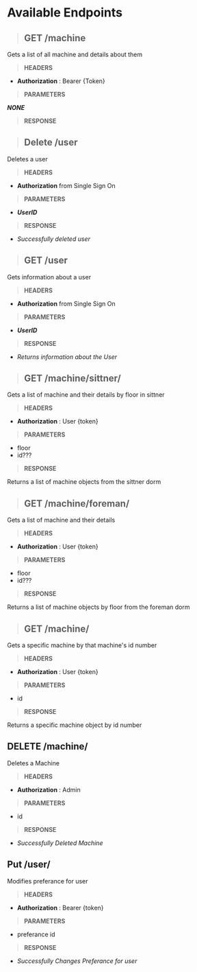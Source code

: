 # Available Endpoints

> ## **GET** /machine

Gets a list of all machine and details about them

> **HEADERS**  

- **Authorization** : Bearer {Token}

> **PARAMETERS**

***NONE***

> **RESPONSE**

> ## **Delete** /user

Deletes a user 

> **HEADERS**  

- **Authorization** from Single Sign On 

> **PARAMETERS**

- ***UserID***

> **RESPONSE**
- *Successfully deleted user*

> ## **GET** /user

Gets information about a user

> **HEADERS**  

- **Authorization** from Single Sign On

> **PARAMETERS**

- ***UserID***

> **RESPONSE**
- *Returns information about the User*

>## **GET** /machine/sittner/<floor>

Gets a list of machine and their details by floor in sittner

> **HEADERS**

- **Authorization** : User {token}

> **PARAMETERS**

- floor
- id???

> **RESPONSE**

Returns a list of machine objects from the sittner dorm

>## **GET** /machine/foreman/<floor>

Gets a list of machine and their details 

> **HEADERS**

 - **Authorization** : User {token}

 > **PARAMETERS**

 - floor
 - id???

 > **RESPONSE**

 Returns a list of machine objects by floor from the foreman dorm

>## **GET** /machine/<id>

Gets a specific machine by that machine's id number

> **HEADERS**

- **Authorization** : User {token}

> **PARAMETERS**

- id

> **RESPONSE**

Returns a specific machine object by id number

## **DELETE** /machine/<id>

Deletes a Machine

> **HEADERS**  

- **Authorization** : Admin 

> **PARAMETERS**

- id

> **RESPONSE**
- *Successfully Deleted Machine*

## **Put** /user/<id>

Modifies preferance for user

> **HEADERS**  

- **Authorization** : Bearer {token}

> **PARAMETERS**

- preferance id

> **RESPONSE**
- *Successfully Changes Preferance for user*
